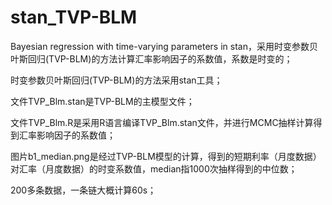 # stan_TVP-BLM
Bayesian regression with time-varying parameters in stan，采用时变参数贝叶斯回归(TVP-BLM)的方法计算汇率影响因子的系数值，系数是时变的；

时变参数贝叶斯回归(TVP-BLM)的方法采用stan工具；

文件TVP_Blm.stan是TVP-BLM的主模型文件；  

文件TVP_Blm.R是采用R语言编译TVP_Blm.stan文件，并进行MCMC抽样计算得到汇率影响因子的系数值；  

图片b1_median.png是经过TVP-BLM模型的计算，得到的短期利率（月度数据）对汇率（月度数据）的时变系数值，median指1000次抽样得到的中位数；  

200多条数据，一条链大概计算60s；  

